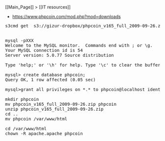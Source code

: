 [[Main_Page]] > [[IT resources]]

* https://www.phpcoin.com/mod.php?mod=downloads


<pre>
s3cmd get  s3://gizur-dropbox/phpcoin_v165_full_2009-09-26.zip


mysql -pXXX
Welcome to the MySQL monitor.  Commands end with ; or \g.
Your MySQL connection id is 54
Server version: 5.0.77 Source distribution

Type 'help;' or '\h' for help. Type '\c' to clear the buffer.

mysql> create database phpcoin;
Query OK, 1 row affected (0.05 sec)

mysql>grant all privileges on *.* to phpcoin@localhost identified by 'XXX'

mkdir phpcoin
mv phpcoin_v165_full_2009-09-26.zip phpcoin
unzip phpcoin_v165_full_2009-09-26.zip
cd ..
mv phpcoin /var/www/html

cd /var/www/html
chown -R apache.apache phpcoin

</pre>
